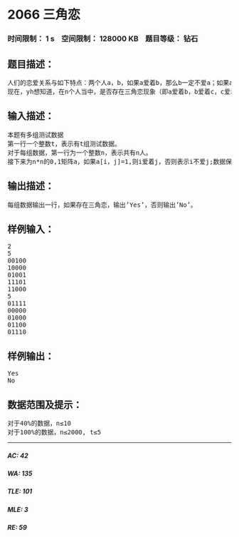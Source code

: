 # 2066 三角恋   
### 时间限制： 1 s&nbsp;&nbsp;&nbsp;&nbsp;空间限制： 128000 KB&nbsp;&nbsp;&nbsp;&nbsp;题目等级： 钻石  
## 题目描述：  

<pre>
人们的恋爱关系与如下特点：两个人a，b，如果a爱着b，那么b一定不爱a；如果a不爱b，那么b一定爱着a（yh的研究成果果然与众不同……）。
现在，yh想知道，在n个人当中，是否存在三角恋现象（即a爱着b，b爱着c，c爱着a）。
</pre>
  
  
## 输入描述：  

<pre>
本题有多组测试数据
第一行一个整数t，表示有t组测试数据。
对于每组数据，第一行为一个整数n，表示共有n人。
接下来为n*n的0,1矩阵a，如果a[i，j]=1,则i爱着j，否则表示i不爱j;数据保证a[i,j]<>a[j,i]。
</pre>
  
  
## 输出描述：  

<pre>
每组数据输出一行，如果存在三角恋，输出’Yes’，否则输出’No’。
</pre>
  
  
## 样例输入：  

<pre>
2
5
00100
10000
01001
11101
11000
5
01111
00000
01000
01100
01110
</pre>
  
  
## 样例输出：  

<pre>
Yes
No
</pre>
  
  
## 数据范围及提示：  

<pre>
对于40%的数据，n≤10
对于100%的数据，n≤2000, t≤5
</pre>
  
  
***  

##### AC: 42  
##### WA: 135  
##### TLE: 101  
##### MLE: 3  
##### RE: 59  
